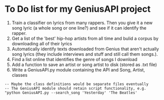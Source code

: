 # To Do list for my GeniusAPI project


  1. Train a classifier on lyrics from many rappers. Then you give it a new song lyric (a whole song or one line?) and see if it can identify the rapper.
  2. Get a list of the 'best' hip-hop artists from all time and bulid a corpus by downloading all of their lyrics
  3. Automatically identify texts downloaded from Genius that aren't actually song lyrics (they include interviews and stuff and still call them songs.).
  4. Find a list online that identifies the genre of songs I download
  5. Add a function to save an artist or song artist to disk (stored as .txt file)
  6. Write a GeniusAPI.py module containing the API and Song, Artist, classes

    -- Maybe the class definitions would be separate files eventually        
    -- The GeniusAPI module should retain script functionality, e.g. "python GeniusAPI.py --search_song 'Yesterday' 'The Beatles'
    


